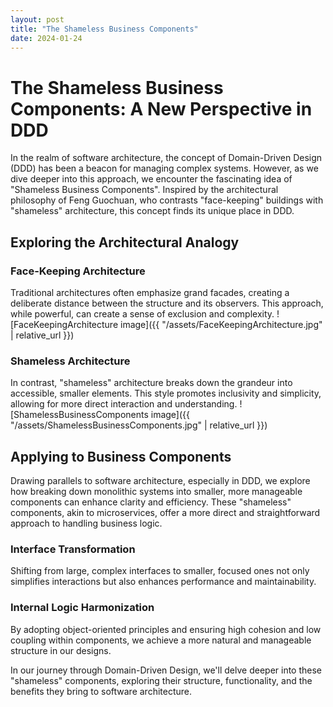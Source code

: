 ```yaml
---
layout: post
title: "The Shameless Business Components"
date: 2024-01-24
---
```


# The Shameless Business Components: A New Perspective in DDD

In the realm of software architecture, the concept of Domain-Driven Design (DDD) has been a beacon for managing complex systems. However, as we dive deeper into this approach, we encounter the fascinating idea of "Shameless Business Components". Inspired by the architectural philosophy of Feng Guochuan, who contrasts "face-keeping" buildings with "shameless" architecture, this concept finds its unique place in DDD.

## Exploring the Architectural Analogy

### Face-Keeping Architecture
Traditional architectures often emphasize grand facades, creating a deliberate distance between the structure and its observers. This approach, while powerful, can create a sense of exclusion and complexity.
![FaceKeepingArchitecture image]({{ "/assets/FaceKeepingArchitecture.jpg" | relative_url }})

### Shameless Architecture
In contrast, "shameless" architecture breaks down the grandeur into accessible, smaller elements. This style promotes inclusivity and simplicity, allowing for more direct interaction and understanding.
![ShamelessBusinessComponents image]({{ "/assets/ShamelessBusinessComponents.jpg" | relative_url }})

## Applying to Business Components

Drawing parallels to software architecture, especially in DDD, we explore how breaking down monolithic systems into smaller, more manageable components can enhance clarity and efficiency. These "shameless" components, akin to microservices, offer a more direct and straightforward approach to handling business logic.

### Interface Transformation
Shifting from large, complex interfaces to smaller, focused ones not only simplifies interactions but also enhances performance and maintainability.

### Internal Logic Harmonization
By adopting object-oriented principles and ensuring high cohesion and low coupling within components, we achieve a more natural and manageable structure in our designs.

In our journey through Domain-Driven Design, we'll delve deeper into these "shameless" components, exploring their structure, functionality, and the benefits they bring to software architecture.
